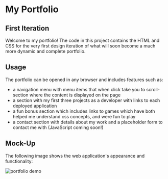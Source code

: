 # My Portfolio 

## First Iteration

Welcome to my portfolio! The code in this project contains the HTML and CSS for the very first design iteration of what will soon become a much more dynamic and complete portfolio.

## Usage 

The portfolio can be opened in any browser and includes features such as:
- a navigation menu with menu items that when click take you to scroll-section where the content is displayed on the page
- a section with my first three projects as a developer with links to each deployed application
- a fun bonus section which includes links to games which have both helped me understand css concepts, and were fun to play
- a contact section with details about my work and a placeholder form to contact me with (JavaScript coming soon!)


## Mock-Up

The following image shows the web application's appearance and functionality:

![portfolio demo](./assets/images/Camile%20Sullins.gif)
